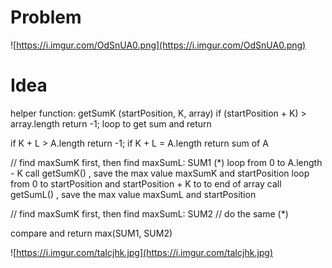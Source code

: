 # Problem
![https://i.imgur.com/OdSnUA0.png](https://i.imgur.com/OdSnUA0.png)

# Idea
helper function: getSumK (startPosition, K, array)
            if (startPosition + K) > array.length 
                return -1;
            loop to get sum and return 

if K + L > A.length
    return -1;
if K + L = A.length
    return sum of A 

// find maxSumK first, then find maxSumL: SUM1
(*) loop from 0 to A.length - K
    call getSumK() , save the max value maxSumK and startPosition
    loop from 0 to startPosition and startPosition + K to to end of array
        call getSumL() , save the max value maxSumL and startPosition
 
 // find maxSumK first, then find maxSumL: SUM2
    // do the same (*) 

compare and return max(SUM1, SUM2)

![https://i.imgur.com/taIcjhk.jpg](https://i.imgur.com/taIcjhk.jpg)